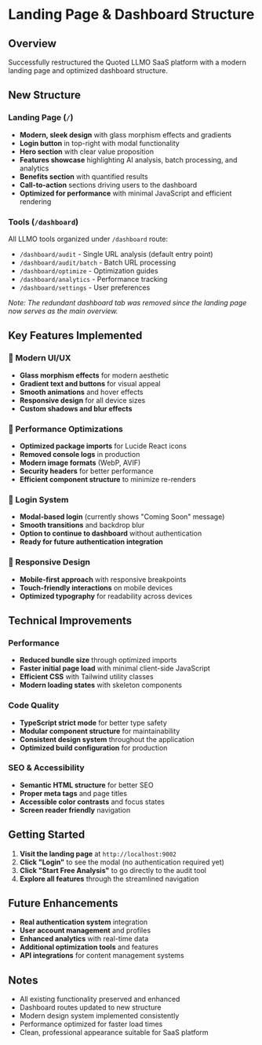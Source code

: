 # Landing Page & Dashboard Structure

## Overview
Successfully restructured the Quoted LLMO SaaS platform with a modern landing page and optimized dashboard structure.

## New Structure

### Landing Page (`/`)
- **Modern, sleek design** with glass morphism effects and gradients
- **Login button** in top-right with modal functionality
- **Hero section** with clear value proposition
- **Features showcase** highlighting AI analysis, batch processing, and analytics
- **Benefits section** with quantified results
- **Call-to-action** sections driving users to the dashboard
- **Optimized for performance** with minimal JavaScript and efficient rendering

### Tools (`/dashboard`)
All LLMO tools organized under `/dashboard` route:
- `/dashboard/audit` - Single URL analysis (default entry point)
- `/dashboard/audit/batch` - Batch URL processing
- `/dashboard/optimize` - Optimization guides
- `/dashboard/analytics` - Performance tracking
- `/dashboard/settings` - User preferences

*Note: The redundant dashboard tab was removed since the landing page now serves as the main overview.*

## Key Features Implemented

### 🎨 Modern UI/UX
- **Glass morphism effects** for modern aesthetic
- **Gradient text and buttons** for visual appeal
- **Smooth animations** and hover effects
- **Responsive design** for all device sizes
- **Custom shadows and blur effects**

### 🚀 Performance Optimizations
- **Optimized package imports** for Lucide React icons
- **Removed console logs** in production
- **Modern image formats** (WebP, AVIF)
- **Security headers** for better performance
- **Efficient component structure** to minimize re-renders

### 🔐 Login System
- **Modal-based login** (currently shows "Coming Soon" message)
- **Smooth transitions** and backdrop blur
- **Option to continue to dashboard** without authentication
- **Ready for future authentication integration**

### 📱 Responsive Design
- **Mobile-first approach** with responsive breakpoints
- **Touch-friendly interactions** on mobile devices
- **Optimized typography** for readability across devices

## Technical Improvements

### Performance
- **Reduced bundle size** through optimized imports
- **Faster initial page load** with minimal client-side JavaScript
- **Efficient CSS** with Tailwind utility classes
- **Modern loading states** with skeleton components

### Code Quality
- **TypeScript strict mode** for better type safety
- **Modular component structure** for maintainability
- **Consistent design system** throughout the application
- **Optimized build configuration** for production

### SEO & Accessibility
- **Semantic HTML structure** for better SEO
- **Proper meta tags** and page titles
- **Accessible color contrasts** and focus states
- **Screen reader friendly** navigation

## Getting Started

1. **Visit the landing page** at `http://localhost:9002`
2. **Click "Login"** to see the modal (no authentication required yet)
3. **Click "Start Free Analysis"** to go directly to the audit tool
4. **Explore all features** through the streamlined navigation

## Future Enhancements

- **Real authentication system** integration
- **User account management** and profiles
- **Enhanced analytics** with real-time data
- **Additional optimization tools** and features
- **API integrations** for content management systems

## Notes
- All existing functionality preserved and enhanced
- Dashboard routes updated to new structure
- Modern design system implemented consistently
- Performance optimized for faster load times
- Clean, professional appearance suitable for SaaS platform 
